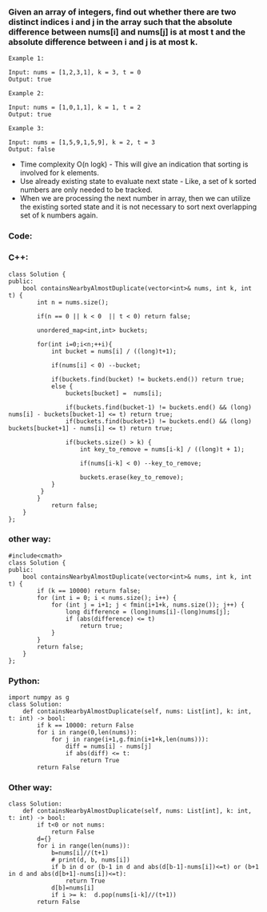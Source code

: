 ### Given an array of integers, find out whether there are two distinct indices i and j in the array such that the absolute difference between nums[i] and nums[j] is at most t and the absolute difference between i and j is at most k.

```
Example 1:

Input: nums = [1,2,3,1], k = 3, t = 0
Output: true
```
```
Example 2:

Input: nums = [1,0,1,1], k = 1, t = 2
Output: true
```
```
Example 3:

Input: nums = [1,5,9,1,5,9], k = 2, t = 3
Output: false
```

- Time complexity O(n logk) - This will give an indication that sorting is involved for k elements.
- Use already existing state to evaluate next state - Like, a set of k sorted numbers are only needed to be tracked. 
 - When we are processing the next number in array, then we can utilize the existing sorted state and it is not necessary to sort next overlapping set of k numbers again.

### Code:

### C++:
```
class Solution {
public:
    bool containsNearbyAlmostDuplicate(vector<int>& nums, int k, int t) {
        int n = nums.size();
        
        if(n == 0 || k < 0  || t < 0) return false;
        
        unordered_map<int,int> buckets;
        
        for(int i=0;i<n;++i){
            int bucket = nums[i] / ((long)t+1);
            
            if(nums[i] < 0) --bucket;
            
            if(buckets.find(bucket) != buckets.end()) return true;
            else {
                buckets[bucket] =  nums[i];
                
                if(buckets.find(bucket-1) != buckets.end() && (long) nums[i] - buckets[bucket-1] <= t) return true;
                if(buckets.find(bucket+1) != buckets.end() && (long) buckets[bucket+1] - nums[i] <= t) return true;
                
                if(buckets.size() > k) {
                    int key_to_remove = nums[i-k] / ((long)t + 1);
                    
                    if(nums[i-k] < 0) --key_to_remove;
                    
                    buckets.erase(key_to_remove);
            }
         }
        }
            return false;
    }
};
```

### other way:

```
#include<cmath>
class Solution {
public:
    bool containsNearbyAlmostDuplicate(vector<int>& nums, int k, int t) {
        if (k == 10000) return false;
        for (int i = 0; i < nums.size(); i++) {
            for (int j = i+1; j < fmin(i+1+k, nums.size()); j++) {
                long difference = (long)nums[i]-(long)nums[j];
                if (abs(difference) <= t)
                    return true;
            }
        }
        return false;
    }
};
```

### Python:

```
import numpy as g
class Solution:
    def containsNearbyAlmostDuplicate(self, nums: List[int], k: int, t: int) -> bool:
        if k == 10000: return False
        for i in range(0,len(nums)):
            for j in range(i+1,g.fmin(i+1+k,len(nums))):
                diff = nums[i] - nums[j]
                if abs(diff) <= t:
                    return True
        return False
```

### Other way:

```
class Solution:
    def containsNearbyAlmostDuplicate(self, nums: List[int], k: int, t: int) -> bool:
        if t<0 or not nums:
            return False
        d={}
        for i in range(len(nums)):
            b=nums[i]//(t+1)
            # print(d, b, nums[i])
            if b in d or (b-1 in d and abs(d[b-1]-nums[i])<=t) or (b+1 in d and abs(d[b+1]-nums[i])<=t):
                return True
            d[b]=nums[i]
            if i >= k:  d.pop(nums[i-k]//(t+1))
        return False
```
